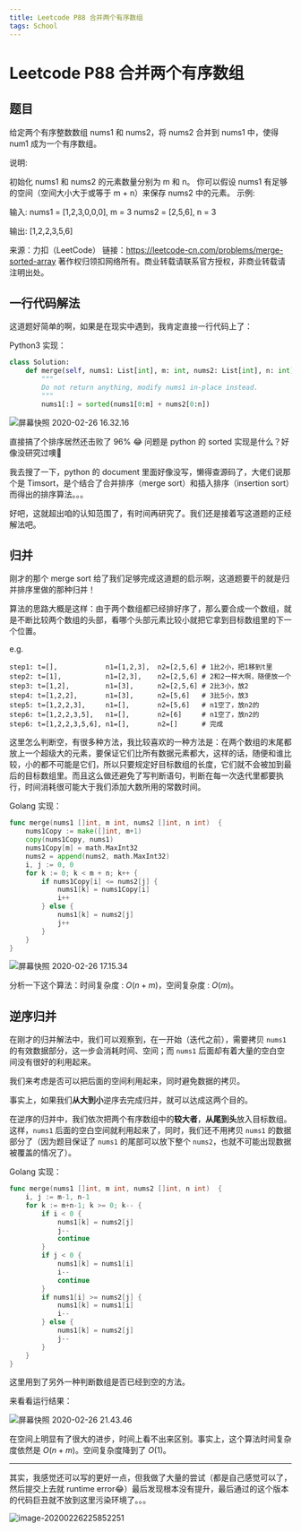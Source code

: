```yaml
---
title: Leetcode P88 合并两个有序数组
tags: School
---
```


# Leetcode P88 合并两个有序数组

## 题目

给定两个有序整数数组 nums1 和 nums2，将 nums2 合并到 nums1 中，使得 num1 成为一个有序数组。

说明:

初始化 nums1 和 nums2 的元素数量分别为 m 和 n。
你可以假设 nums1 有足够的空间（空间大小大于或等于 m + n）来保存 nums2 中的元素。
示例:

输入:
nums1 = [1,2,3,0,0,0], m = 3
nums2 = [2,5,6],       n = 3

输出: [1,2,2,3,5,6]

来源：力扣（LeetCode）
链接：https://leetcode-cn.com/problems/merge-sorted-array
著作权归领扣网络所有。商业转载请联系官方授权，非商业转载请注明出处。

## 一行代码解法

这道题好简单的啊，如果是在现实中遇到，我肯定直接一行代码上了：

Python3 实现：

```python
class Solution:
    def merge(self, nums1: List[int], m: int, nums2: List[int], n: int) -> None:
        """
        Do not return anything, modify nums1 in-place instead.
        """
        nums1[:] = sorted(nums1[0:m] + nums2[0:n])
```

![屏幕快照 2020-02-26 16.32.16](https://tva1.sinaimg.cn/large/0082zybpgy1gc9w4t8dazj31d90u0hch.jpg)

直接搞了个排序居然还击败了 96% 😂 问题是 python 的 sorted 实现是什么？好像没研究过噢👀

我去搜了一下，python 的 document 里面好像没写，懒得查源码了，大佬们说那个是 Timsort，是个结合了合并排序（merge sort）和插入排序（insertion sort）而得出的排序算法。。。

好吧，这就超出咱的认知范围了，有时间再研究了。我们还是接着写这道题的正经解法吧。

## 归并

刚才的那个 merge sort 给了我们足够完成这道题的启示啊，这道题要干的就是归并排序里做的那种归并！

算法的思路大概是这样：由于两个数组都已经排好序了，那么要合成一个数组，就是不断比较两个数组的头部，看哪个头部元素比较小就把它拿到目标数组里的下一个位置。

e.g. 

```
step1: t=[],            n1=[1,2,3],  n2=[2,5,6] # 1比2小，把1移到t里
step2: t=[1],           n1=[2,3],    n2=[2,5,6] # 2和2一样大啊，随便放一个
step3: t=[1,2],         n1=[3],      n2=[2,5,6] # 2比3小，放2
step4: t=[1,2,2],       n1=[3],      n2=[5,6]   # 3比5小，放3
step5: t=[1,2,2,3],     n1=[],       n2=[5,6]   # n1空了，放n2的
step6: t=[1,2,2,3,5],   n1=[],       n2=[6]     # n1空了，放n2的
step6: t=[1,2,2,3,5,6], n1=[],       n2=[]      # 完成
```

这里怎么判断空，有很多种方法，我比较喜欢的一种方法是：在两个数组的末尾都放上一个超级大的元素，要保证它们比所有数据元素都大，这样的话，随便和谁比较，小的都不可能是它们，所以只要规定好目标数组的长度，它们就不会被加到最后的目标数组里。而且这么做还避免了写判断语句，判断在每一次迭代里都要执行，时间消耗很可能大于我们添加大数所用的常数时间。

Golang 实现：

```go
func merge(nums1 []int, m int, nums2 []int, n int)  {
    nums1Copy := make([]int, m+1)
    copy(nums1Copy, nums1)
    nums1Copy[m] = math.MaxInt32
    nums2 = append(nums2, math.MaxInt32)
    i, j := 0, 0
    for k := 0; k < m + n; k++ {
        if nums1Copy[i] <= nums2[j] {
            nums1[k] = nums1Copy[i]
            i++
        } else {
            nums1[k] = nums2[j]
            j++
        }
    }
}
```

![屏幕快照 2020-02-26 17.15.34](https://tva1.sinaimg.cn/large/0082zybpgy1gc9x8pno43j31ag0u07w5.jpg)

分析一下这个算法：时间复杂度 : $O(n+m)$，空间复杂度 : $O(m)$。

## 逆序归并

在刚才的归并解法中，我们可以观察到，在一开始（迭代之前），需要拷贝 `nums1` 的有效数据部分，这一步会消耗时间、空间；而 `nums1` 后面却有着大量的空白空间没有很好的利用起来。

我们来考虑是否可以把后面的空间利用起来，同时避免数据的拷贝。

事实上，如果我们**从大到小**逆序去完成归并，就可以达成这两个目的。

在逆序的归并中，我们依次把两个有序数组中的**较大者**，**从尾到头**放入目标数组。这样，`nums1` 后面的空白空间就利用起来了，同时，我们还不用拷贝 `nums1` 的数据部分了（因为题目保证了 `nums1` 的尾部可以放下整个 `nums2`，也就不可能出现数据被覆盖的情况了）。

Golang 实现：

```go
func merge(nums1 []int, m int, nums2 []int, n int)  {
    i, j := m-1, n-1
    for k := m+n-1; k >= 0; k-- {
        if i < 0 {
            nums1[k] = nums2[j]
            j--
            continue
        }
        if j < 0 {
            nums1[k] = nums1[i]
            i--
            continue
        }
        if nums1[i] >= nums2[j] {
            nums1[k] = nums1[i]
            i--
        } else {
            nums1[k] = nums2[j]
            j--
        }
    }
}
```

这里用到了另外一种判断数组是否已经到空的方法。

来看看运行结果：

![屏幕快照 2020-02-26 21.43.46](https://tva1.sinaimg.cn/large/0082zybpgy1gca528ctr9j31ag0u01kx.jpg)

在空间上明显有了很大的进步，时间上看不出来区别。事实上，这个算法时间复杂度依然是 $O(n+m)$。空间复杂度降到了 $O(1)$。

---

其实，我感觉还可以写的更好一点，但我做了大量的尝试（都是自己感觉可以了，然后提交上去就 runtime error😂）最后发现根本没有提升，最后通过的这个版本的代码巨丑就不放到这里污染环境了。。。

![image-20200226225852251](https://tva1.sinaimg.cn/large/0082zybpgy1gca74mcylkj30ru0gmjtn.jpg)